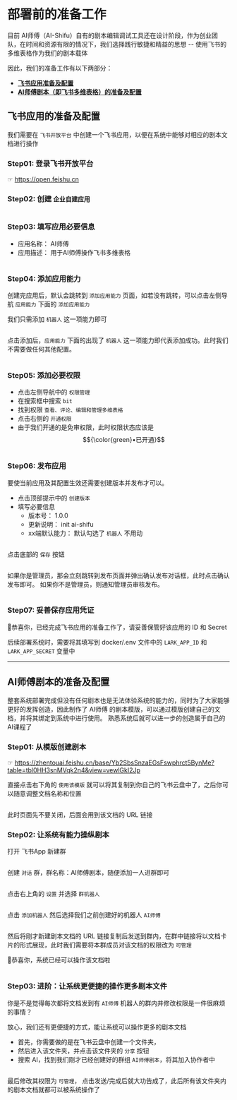 # 部署前的准备工作

目前 AI师傅（AI-Shifu）自有的剧本编辑调试工具还在设计阶段，作为创业团队，在时间和资源有限的情况下，我们选择践行敏捷和精益的思想 -- 使用飞书的多维表格作为我们的剧本载体

因此，我们的准备工作有以下两部分：
* [**飞书应用准备及配置**](#飞书应用的准备及配置)
* [**AI师傅剧本（即飞书多维表格）的准备及配置**](#AI师傅剧本的准备及配置)


## 飞书应用的准备及配置

我们需要在 `飞书开放平台` 中创建一个飞书应用，以便在系统中能够对相应的剧本文档进行操作

### Step01: 登录飞书开放平台

☞ https://open.feishu.cn
<img src="../../img/zh-login-feishu-open.png" alt="">

### Step02: 创建 `企业自建应用`

<img src="../../img/zh-feishu-create-app.png" alt="">

### Step03: 填写应用必要信息

* 应用名称： AI师傅
* 应用描述： 用于AI师傅操作飞书多维表格

<img src="../../img/zh-feishu-create-app-enter-info.png" alt="">

### Step04: 添加应用能力

创建完应用后，默认会跳转到 `添加应用能力` 页面，如若没有跳转，可以点击左侧导航 `应用能力` 下面的 `添加应用能力`

我们只需添加 `机器人` 这一项能力即可

<img src="../../img/zh-feishu-create-app-add-ability.png" alt="">

点击添加后，`应用能力` 下面的出现了 `机器人` 这一项能力即代表添加成功。此时我们不需要做任何其他配置。

<img src="../../img/zh-feishu-create-app-add-ability-done.png" alt="">

### Step05: 添加必要权限

* 点击左侧导航中的 `权限管理`
* 在搜索框中搜索 `bit`
* 找到权限 `查看、评论、编辑和管理多维表格`
* 点击右侧的 `开通权限`
* 由于我们开通的是免审权限，此时权限状态应该是 $${\color{green}•已开通}$$

<img src="../../img/zh-feishu-create-app-auth.png" alt="">

### Step06: 发布应用

要使当前应用及其配置生效还需要创建版本并发布才可以。
* 点击顶部提示中的 `创建版本`
* 填写必要信息
  * 版本号： 1.0.0
  * 更新说明： init ai-shifu
  * xx端默认能力： 默认勾选了 `机器人` 不用动

<img src="../../img/zh-feishu-create-app-create-version.png" alt="">

点击底部的 `保存` 按钮

<img src="../../img/zh-feishu-create-app-create-version-save.png" alt="">

如果你是管理员，那会立刻跳转到发布页面并弹出确认发布对话框，此时点击确认发布即可。 如果你不是管理员，则通知管理员审核发布。

<img src="../../img/zh-feishu-create-app-create-version-publish.png" alt="">

### Step07: 妥善保存应用凭证

🎉恭喜你，已经完成飞书应用的准备工作了，请妥善保管好该应用的 ID 和 Secret

后续部署系统时，需要将其填写到 docker/.env 文件中的 `LARK_APP_ID` 和 `LARK_APP_SECRET` 变量中


----


## AI师傅剧本的准备及配置

整套系统部署完成但没有任何剧本也是无法体验系统的能力的，同时为了大家能够更好的发挥创造，因此制作了 AI师傅 的剧本模版，可以通过模版创建自己的文档，并将其绑定到系统中进行使用。 熟悉系统后就可以进一步的创造属于自己的AI课程了


### Step01: 从模版创建剧本

☞ https://zhentouai.feishu.cn/base/Yb2SbsSnzaEGsFswphrct5BynMe?table=tbl0HH3snMVqk2n4&view=vewlGkI2Jp

直接点击右下角的 `使用该模版` 就可以将其复制到你自己的飞书云盘中了，之后你可以随意调整文档名称和位置

<img src="../../img/zh-feishu-script-use-template.png" alt="">

此时页面先不要关闭，后面会用到该文档的 URL 链接

### Step02: 让系统有能力操纵剧本

打开 飞书App 新建群

<img src="../../img/zh-feishu-script-add-group.png" alt="">

创建 `对话` 群，群名称：AI师傅剧本，随便添加一人进群即可

<img src="../../img/zh-feishu-script-add-group2.png" alt="">

点击右上角的 `设置` 并选择 `群机器人`

<img src="../../img/zh-feishu-script-add-group-bot.png" alt="">

点击 `添加机器人` 然后选择我们之前创建好的机器人 `AI师傅`

<img src="../../img/zh-feishu-script-add-group-bot2.png" alt="">

然后将刚才新建剧本文档的 URL 链接复制后发送到群内，在群中链接将以文档卡片的形式展现，此时我们需要将本群成员对该文档的权限改为 `可管理`

🎉恭喜你，系统已经可以操作该文档啦

<img src="../../img/zh-feishu-script-add-group-add-doc.png" alt="">

### Step03: 进阶：让系统更便捷的操作更多剧本文件

你是不是觉得每次都将文档发到有 `AI师傅` 机器人的群内并修改权限是一件很麻烦的事情？

放心，我们还有更便捷的方式，能让系统可以操作更多的剧本文档
* 首先，你需要做的是在飞书云盘中创建一个文件夹，
* 然后进入该文件夹，并点击该文件夹的 `分享` 按钮
* 搜索 AI，找到我们刚才已经创建好的群组 `AI师傅剧本`，将其加入协作者中

<img src="../../img/zh-feishu-script-add-folder.png" alt="">

最后修改其权限为 `可管理`， 点击发送/完成后就大功告成了，此后所有该文件夹内的剧本文档就都可以被系统操作了

<img src="../../img/zh-feishu-script-add-folder2.png" alt="">

